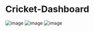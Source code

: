 # Cricket-Dashboard
![image](https://github.com/user-attachments/assets/8b656760-e483-4b77-96bd-66348975c6dd)
![image](https://github.com/user-attachments/assets/acb51518-54d5-4706-b69d-1cec66e36b9f)
![image](https://github.com/user-attachments/assets/b80e1866-f3b8-4d7b-861c-14e4678da8b7)
